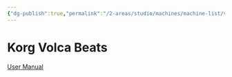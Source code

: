 ```yaml
---
{"dg-publish":true,"permalink":"/2-areas/studio/machines/machine-list/volca-beats/","dgHomeLink":true,"dgPassFrontmatter":false}
---
```



# Korg Volca Beats

[User Manual](http://u.pc.cd/ib1)
